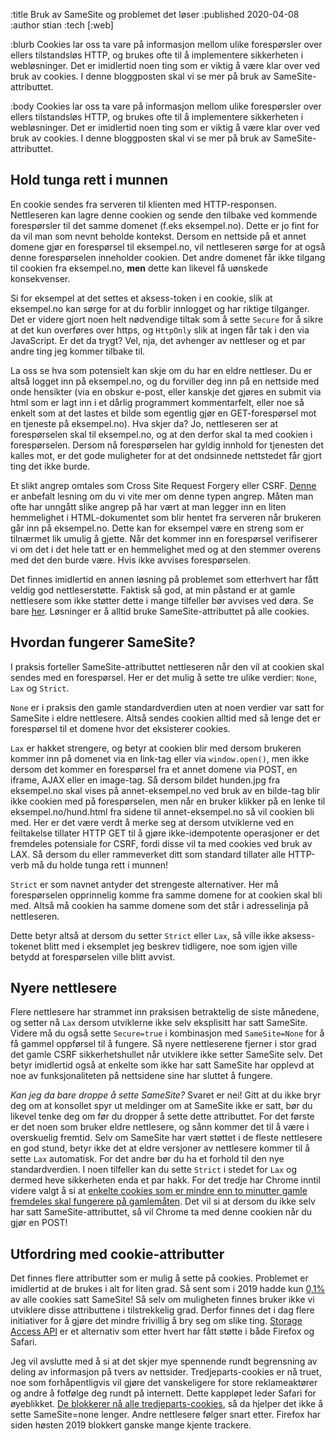 :title Bruk av SameSite og problemet det løser
:published 2020-04-08
:author stian
:tech [:web]

:blurb
Cookies lar oss ta vare på informasjon mellom ulike forespørsler over ellers tilstandsløs HTTP, og brukes ofte til å implementere sikkerheten i webløsninger. Det er imidlertid noen ting som er viktig å være klar over ved bruk av cookies. I denne bloggposten skal vi se mer på bruk av SameSite-attributtet.

:body
Cookies lar oss ta vare på informasjon mellom ulike forespørsler over ellers tilstandsløs HTTP, og brukes ofte til å implementere sikkerheten i webløsninger. Det er imidlertid noen ting som er viktig å være klar over ved bruk av cookies. I denne bloggposten skal vi se mer på bruk av SameSite-attributtet.

## Hold tunga rett i munnen

En cookie sendes fra serveren til klienten med HTTP-responsen. Nettleseren kan lagre denne cookien og sende den tilbake ved kommende forespørsler til det samme domenet (f.eks eksempel.no). Dette er jo fint for da vil man som nevnt beholde kontekst. Dersom en nettside på et annet domene gjør en forespørsel til eksempel.no, vil nettleseren sørge for at også denne forespørselen inneholder cookien. Det andre domenet får ikke tilgang til cookien fra eksempel.no, **men** dette kan likevel få uønskede konsekvenser.

Si for eksempel at det settes et aksess-token i en cookie, slik at eksempel.no kan sørge for at du forblir innlogget og har riktige tilganger. Det er videre gjort noen helt nødvendige tiltak som å sette `Secure` for å sikre at det kun overføres over https, og `HttpOnly` slik at ingen får tak i den via JavaScript. Er det da trygt? Vel, nja, det avhenger av nettleser og et par andre ting jeg kommer tilbake til. 

La oss se hva som potensielt kan skje om du har en eldre nettleser. Du er altså logget inn på eksempel.no, og du forviller deg inn på en nettside med onde hensikter (via en obskur e-post, eller kanskje det gjøres en submit via html som er lagt inn i et dårlig programmert kommentarfelt, eller noe så enkelt som at det lastes et bilde som egentlig gjør en GET-forespørsel mot en tjeneste på eksempel.no). Hva skjer da? Jo, nettleseren ser at forespørselen skal til eksempel.no, og at den derfor skal ta med cookien i forespørselen. Dersom nå forespørselen har gyldig innhold for tjenesten det kalles mot, er det gode muligheter for at det ondsinnede nettstedet får gjort ting det ikke burde. 

Et slikt angrep omtales som Cross Site Request Forgery eller CSRF. [Denne](https://portswigger.net/web-security/csrf) er anbefalt lesning om du vi vite mer om denne typen angrep. Måten man ofte har unngått slike angrep på har vært at man legger inn en liten hemmelighet i HTML-dokumentet som blir hentet fra serveren når brukeren går inn på eksempel.no. Dette kan for eksempel være en streng som er tilnærmet lik umulig å gjette. Når det kommer inn en forespørsel verifiserer vi om det i det hele tatt er en hemmelighet med og at den stemmer overens med det den burde være. Hvis ikke avvises forespørselen.

Det finnes imidlertid en annen løsning på problemet som etterhvert har fått veldig god nettleserstøtte. Faktisk så god, at min påstand er at gamle nettlesere som ikke støtter dette i mange tilfeller bør avvises ved døra. Se bare [her](https://caniuse.com/#feat=same-site-cookie-attribute). Løsninger er å alltid bruke SameSite-attributtet på alle cookies.

## Hvordan fungerer SameSite?
I praksis forteller SameSite-attributtet nettleseren når den vil at cookien skal sendes med en forespørsel. Her er det mulig å sette tre ulike verdier: `None`, `Lax` og `Strict`. 

`None` er i praksis den gamle standardverdien uten at noen verdier var satt for SameSite i eldre nettlesere. Altså sendes cookien alltid med så lenge det er forespørsel til et domene hvor det eksisterer cookies. 

`Lax` er hakket strengere, og betyr at cookien blir med dersom brukeren kommer inn på domenet via en link-tag eller via `window.open()`, men ikke dersom det kommer en forespørsel fra et annet domene via POST, en iframe, AJAX eller en image-tag. Så dersom bildet hunden.jpg fra eksempel.no skal vises på annet-eksempel.no ved bruk av en bilde-tag blir ikke cookien med på forespørselen, men når en bruker klikker på en lenke til eksempel.no/hund.html fra sidene til annet-eksempel.no så vil cookien bli med. Her er det være verdt å merke seg at dersom utviklerne ved en feiltakelse tillater HTTP GET til å gjøre ikke-idempotente operasjoner er det fremdeles potensiale for CSRF, fordi disse vil ta med cookies ved bruk av LAX. Så dersom du eller rammeverket ditt som standard tillater alle HTTP-verb må du holde tunga rett i munnen!

`Strict` er som navnet antyder det strengeste alternativer. Her må forespørselen opprinnelig komme fra samme domene for at cookien skal bli med. Altså må cookien ha samme domene som det står i adresselinja på nettleseren.

Dette betyr altså at dersom du setter `Strict` eller `Lax`, så ville ikke aksess-tokenet blitt med i eksemplet jeg beskrev tidligere, noe som igjen ville betydd at forespørselen ville blitt avvist.

## Nyere nettlesere
Flere nettlesere har strammet inn praksisen betraktelig de siste månedene, og setter nå `Lax` dersom utviklerne ikke selv eksplisitt har satt SameSite. Videre må du også sette `Secure=true` i kombinasjon med `SameSite=None` for å få gammel oppførsel til å fungere. Så nyere nettleserene fjerner i stor grad det gamle CSRF sikkerhetshullet når utviklere ikke setter SameSite selv. Det betyr imidlertid også at enkelte som ikke har satt SameSite har opplevd at noe av funksjonaliteten på nettsidene sine har sluttet å fungere.

*Kan jeg da bare droppe å sette SameSite?* Svaret er nei! Gitt at du ikke bryr deg om at konsollet spyr ut meldinger om at SameSite ikke er satt, bør du likevel tenke deg om før du dropper å sette dette attributtet. For det første er det noen som bruker eldre nettlesere, og sånn kommer det til å være i overskuelig fremtid. Selv om SameSite har vært støttet i de fleste nettlesere en god stund, betyr ikke det at eldre versjoner av nettlesere kommer til å sette `Lax` automatisk. For det andre bør du ha et forhold til den nye standardverdien. I noen tilfeller kan du sette `Strict` i stedet for `Lax` og dermed heve sikkerheten enda et par hakk. For det tredje har Chrome inntil videre valgt å si at [enkelte cookies som er mindre enn to minutter gamle fremdeles skal fungerere på gamlemåten](https://chromestatus.com/feature/5088147346030592). Det vil si at dersom du ikke selv har satt SameSite-attributtet, så vil Chrome ta med denne cookien når du gjør en POST! 

## Utfordring med cookie-attributter

Det finnes flere attributter som er mulig å sette på cookies. Problemet er imidlertid at de brukes i alt for liten grad. Så sent som i 2019 hadde kun [0,1%](https://tools.ietf.org/html/draft-west-http-state-tokens-00#section-1.2/) av alle cookies satt SameSite! Så selv om muligheten finnes bruker ikke vi utviklere disse attributtene i tilstrekkelig grad. Derfor finnes det i dag flere initiativer for å gjøre det mindre frivillig å bry seg om slike ting. [Storage Access API](https://developer.mozilla.org/en-US/docs/Web/API/Storage_Access_API) er et alternativ som etter hvert har fått støtte i både Firefox og Safari.

Jeg vil avslutte med å si at det skjer mye spennende rundt begrensning av deling av informasjon på tvers av nettsider. Tredjeparts-cookies er nå truet, noe som forhåpentligvis vil gjøre det vanskeligere for store reklameaktører og andre å fotfølge deg rundt på internett. Dette kappløpet leder Safari for øyeblikket. [De blokkerer nå alle tredjeparts-cookies](https://webkit.org/blog/10218/full-third-party-cookie-blocking-and-more/), så da hjelper det ikke å sette SameSite=none lenger. Andre nettlesere følger snart etter. Firefox har siden høsten 2019 blokkert ganske mange kjente trackere.
